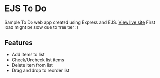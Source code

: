 # EJS To Do

Sample To Do web app created using Express and EJS.
[View live site](https://EJS-To-Do.srikantn.repl.co)
First load might be slow due to free tier :)

## Features
- Add items to list
- Check/Uncheck list items
- Delete item from list
- Drag and drop to reorder list